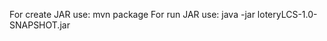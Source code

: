 For create JAR use: mvn package
For run JAR use: java -jar loteryLCS-1.0-SNAPSHOT.jar <path to file> <winning number>